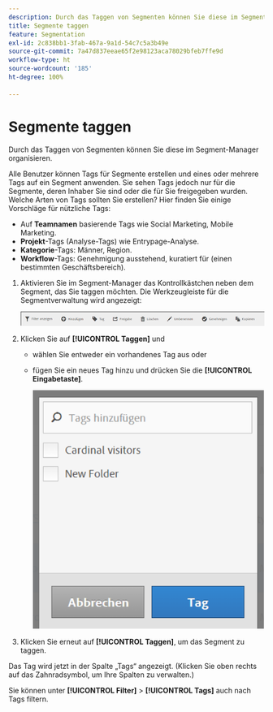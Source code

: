 ```yaml
---
description: Durch das Taggen von Segmenten können Sie diese im Segment-Manager organisieren.
title: Segmente taggen
feature: Segmentation
exl-id: 2c838bb1-3fab-467a-9a1d-54c7c5a3b49e
source-git-commit: 7a47d837eeae65f2e98123aca78029bfeb7ffe9d
workflow-type: ht
source-wordcount: '185'
ht-degree: 100%

---
```


# Segmente taggen

Durch das Taggen von Segmenten können Sie diese im Segment-Manager organisieren.

Alle Benutzer können Tags für Segmente erstellen und eines oder mehrere Tags auf ein Segment anwenden. Sie sehen Tags jedoch nur für die Segmente, deren Inhaber Sie sind oder die für Sie freigegeben wurden. Welche Arten von Tags sollten Sie erstellen? Hier finden Sie einige Vorschläge für nützliche Tags:

* Auf **Teamnamen** basierende Tags wie Social Marketing, Mobile Marketing.
* **Projekt**-Tags (Analyse-Tags) wie Entrypage-Analyse.
* **Kategorie**-Tags: Männer, Region.
* **Workflow**-Tags: Genehmigung ausstehend, kuratiert für (einen bestimmten Geschäftsbereich).

1. Aktivieren Sie im Segment-Manager das Kontrollkästchen neben dem Segment, das Sie taggen möchten. Die Werkzeugleiste für die Segmentverwaltung wird angezeigt:

   ![](assets/segment_mgmt_toolbar.png)

1. Klicken Sie auf **[!UICONTROL Taggen]** und

   * wählen Sie entweder ein vorhandenes Tag aus oder
   * fügen Sie ein neues Tag hinzu und drücken Sie die **[!UICONTROL Eingabetaste]**.

      ![](assets/tagging_ui.png)

1. Klicken Sie erneut auf **[!UICONTROL Taggen]**, um das Segment zu taggen.

Das Tag wird jetzt in der Spalte „Tags“ angezeigt. (Klicken Sie oben rechts auf das Zahnradsymbol, um Ihre Spalten zu verwalten.)

Sie können unter **[!UICONTROL Filter]** > **[!UICONTROL Tags]** auch nach Tags filtern.
